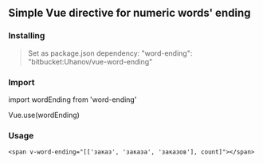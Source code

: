 ## Simple Vue directive for numeric words' ending

### Installing

> Set as package.json dependency: "word-ending": "bitbucket:Uhanov/vue-word-ending"

### Import

import wordEnding from 'word-ending'

Vue.use(wordEnding)

### Usage

```
<span v-word-ending="[['заказ', 'заказа', 'заказов'], count]"></span>
```
